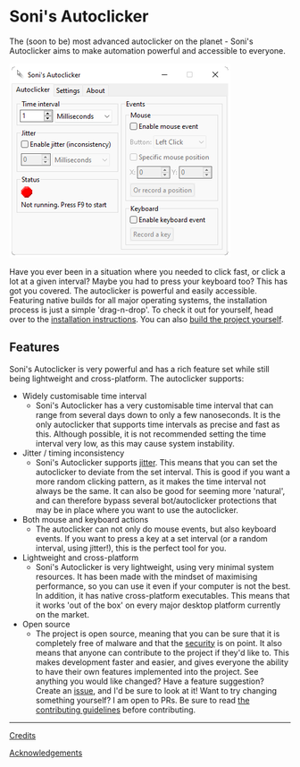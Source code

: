 # Soni's Autoclicker

The (soon to be) most advanced autoclicker on the planet - Soni's Autoclicker aims to make automation powerful and
accessible to everyone.

![](images/main_window.png)

Have you ever been in a situation where you needed to click fast, or click a lot at a given interval? Maybe you had to
press your keyboard too? This has got you covered. The autoclicker is powerful and easily accessible. Featuring native
builds for all major operating systems, the installation process is just a simple 'drag-n-drop'. To check it out for
yourself, head over to the [installation instructions](INSTALL.md). You can also [build the project yourself](BUILD.md).

## Features

Soni's Autoclicker is very powerful and has a rich feature set while still being lightweight and cross-platform. The
autoclicker supports:

- Widely customisable time interval
  - Soni's Autoclicker has a very customisable time interval that can range from several days down to only a few 
  nanoseconds. It is the only autoclicker that supports time intervals as precise and fast as this. Although possible,
  it is not recommended setting the time interval very low, as this may cause system instability.
- Jitter / timing inconsistency
  - Soni's Autoclicker supports [jitter](https://en.wikipedia.org/wiki/Jitter). This means that you can set the
  autoclicker to deviate from the set interval. This is good if you want a more random clicking pattern, as it makes the
  time interval not always be the same. It can also be good for seeming more 'natural', and can therefore bypass several
  bot/autoclicker protections that may be in place where you want to use the autoclicker.
- Both mouse and keyboard actions
  - The autoclicker can not only do mouse events, but also keyboard events. If you want to press a key at a set interval
  (or a random interval, using jitter!), this is the perfect tool for you.
- Lightweight and cross-platform
  - Soni's Autoclicker is very lightweight, using very minimal system resources. It has been made with the mindset of
  maximising performance, so you can use it even if your computer is not the best. In addition, it has native
  cross-platform executables. This means that it works 'out of the box' on every major desktop platform currently on the
  market.
- Open source
  - The project is open source, meaning that you can be sure that it is completely free of malware and that the
  [security](SECURITY.md) is on point. It also means that anyone can contribute to the project if they'd like to. This
  makes development faster and easier, and gives everyone the ability to have their own features implemented into the
  project. See anything you would like changed? Have a feature suggestion? Create an
  [issue](https://github.com/soni801/autoclicker/issues/new/choose), and I'd be sure to look at it!  Want to try
  changing something yourself? I am open to PRs. Be sure to read [the contributing guidelines](CONTRIBUTING.md) before
  contributing.

---

[Credits](CREDITS.md)

[Acknowledgements](ACKNOWLEDGEMENTS.md)

